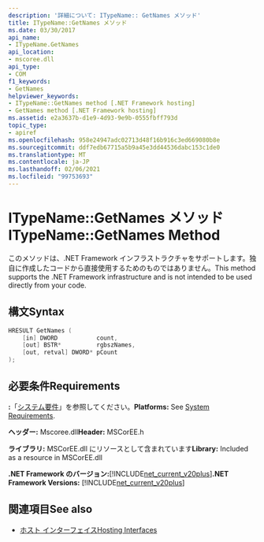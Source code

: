 ```yaml
---
description: '詳細について: ITypeName:: GetNames メソッド'
title: ITypeName::GetNames メソッド
ms.date: 03/30/2017
api_name:
- ITypeName.GetNames
api_location:
- mscoree.dll
api_type:
- COM
f1_keywords:
- GetNames
helpviewer_keywords:
- ITypeName::GetNames method [.NET Framework hosting]
- GetNames method [.NET Framework hosting]
ms.assetid: e2a3637b-d1e9-4d93-9e9b-0555fbff793d
topic_type:
- apiref
ms.openlocfilehash: 958e24947adc02713d48f16b916c3ed669080b8e
ms.sourcegitcommit: ddf7edb67715a5b9a45e3dd44536dabc153c1de0
ms.translationtype: MT
ms.contentlocale: ja-JP
ms.lasthandoff: 02/06/2021
ms.locfileid: "99753693"
---
```

# <a name="itypenamegetnames-method"></a><span data-ttu-id="130a0-103">ITypeName::GetNames メソッド</span><span class="sxs-lookup"><span data-stu-id="130a0-103">ITypeName::GetNames Method</span></span>

<span data-ttu-id="130a0-104">このメソッドは、.NET Framework インフラストラクチャをサポートします。独自に作成したコードから直接使用するためのものではありません。</span><span class="sxs-lookup"><span data-stu-id="130a0-104">This method supports the .NET Framework infrastructure and is not intended to be used directly from your code.</span></span>  
  
## <a name="syntax"></a><span data-ttu-id="130a0-105">構文</span><span class="sxs-lookup"><span data-stu-id="130a0-105">Syntax</span></span>  
  
```cpp  
HRESULT GetNames (  
    [in] DWORD           count,  
    [out] BSTR*          rgbszNames,  
    [out, retval] DWORD* pCount  
);  
```  
  
## <a name="requirements"></a><span data-ttu-id="130a0-106">必要条件</span><span class="sxs-lookup"><span data-stu-id="130a0-106">Requirements</span></span>  

 <span data-ttu-id="130a0-107">**:**「[システム要件](../../get-started/system-requirements.md)」を参照してください。</span><span class="sxs-lookup"><span data-stu-id="130a0-107">**Platforms:** See [System Requirements](../../get-started/system-requirements.md).</span></span>  
  
 <span data-ttu-id="130a0-108">**ヘッダー:** Mscoree.dll</span><span class="sxs-lookup"><span data-stu-id="130a0-108">**Header:** MSCorEE.h</span></span>  
  
 <span data-ttu-id="130a0-109">**ライブラリ:** MSCorEE.dll にリソースとして含まれています</span><span class="sxs-lookup"><span data-stu-id="130a0-109">**Library:** Included as a resource in MSCorEE.dll</span></span>  
  
 <span data-ttu-id="130a0-110">**.NET Framework のバージョン:**[!INCLUDE[net_current_v20plus](../../../../includes/net-current-v20plus-md.md)]</span><span class="sxs-lookup"><span data-stu-id="130a0-110">**.NET Framework Versions:** [!INCLUDE[net_current_v20plus](../../../../includes/net-current-v20plus-md.md)]</span></span>  
  
## <a name="see-also"></a><span data-ttu-id="130a0-111">関連項目</span><span class="sxs-lookup"><span data-stu-id="130a0-111">See also</span></span>

- [<span data-ttu-id="130a0-112">ホスト インターフェイス</span><span class="sxs-lookup"><span data-stu-id="130a0-112">Hosting Interfaces</span></span>](hosting-interfaces.md)
